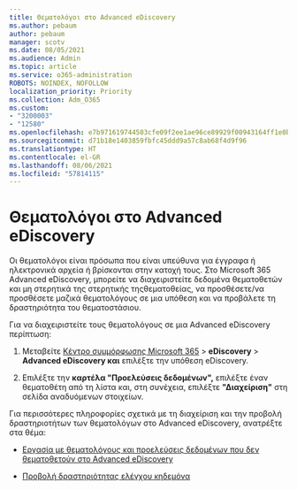 ```yaml
---
title: Θεματολόγοι στο Advanced eDiscovery
ms.author: pebaum
author: pebaum
manager: scotv
ms.date: 08/05/2021
ms.audience: Admin
ms.topic: article
ms.service: o365-administration
ROBOTS: NOINDEX, NOFOLLOW
localization_priority: Priority
ms.collection: Adm_O365
ms.custom:
- "3200003"
- "12580"
ms.openlocfilehash: e7b971619744503cfe09f2ee1ae96ce89929f00943164ff1e0b26e15e74ab8b9
ms.sourcegitcommit: d71b18e1403859fbfc45ddd9a57c8ab68f4d9f96
ms.translationtype: HT
ms.contentlocale: el-GR
ms.lasthandoff: 08/06/2021
ms.locfileid: "57814115"
---
```

# <a name="custodians-in-advanced-ediscovery"></a>Θεματολόγοι στο Advanced eDiscovery

Οι θεματολόγοι είναι πρόσωπα που είναι υπεύθυνα για έγγραφα ή ηλεκτρονικά αρχεία ή βρίσκονται στην κατοχή τους. Στο Microsoft 365 Advanced eDiscovery, μπορείτε να διαχειριστείτε δεδομένα θεματοθετών και μη στερητικά της στερητικής τηςθεματοθείας, να προσθέσετε/να προσθέσετε μαζικά θεματολόγους σε μια υπόθεση και να προβάλετε τη δραστηριότητα του θεματοστάσιου.

Για να διαχειριστείτε τους θεματολόγους σε μια Advanced eDiscovery περίπτωση:

1. Μεταβείτε [Κέντρο συμμόρφωσης Microsoft 365](https://compliance.microsoft.com/)  >  **eDiscovery**  >  **Advanced eDiscovery και** επιλέξτε την υπόθεση eDiscovery.

1. Επιλέξτε την **καρτέλα "Προελεύσεις δεδομένων",** επιλέξτε έναν θεματοθέτη από τη λίστα και, στη συνέχεια, επιλέξτε **"Διαχείριση"** στη σελίδα αναδυόμενων στοιχείων.

Για περισσότερες πληροφορίες σχετικά με τη διαχείριση και την προβολή δραστηριοτήτων των θεματολόγων στο Advanced eDiscovery, ανατρέξτε στα θέμα:

- [Εργασία με θεματολόγους και προελεύσεις δεδομένων που δεν θεματοθετούν στο Advanced eDiscovery](/microsoft-365/compliance/managing-custodians)

- [Προβολή δραστηριότητας ελέγχου κηδεμόνα](/microsoft-365/compliance/view-custodian-activity)